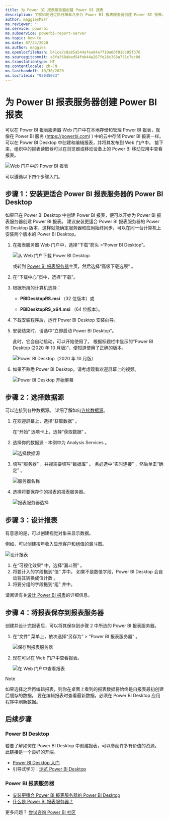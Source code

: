 ```yaml
---
title: 为 Power BI 报表服务器创建 Power BI 报表
description: 了解如何通过执行简单几步为 Power BI 报表服务器创建 Power BI 报表。
author: maggiesMSFT
ms.reviewer: ''
ms.service: powerbi
ms.subservice: powerbi-report-server
ms.topic: how-to
ms.date: 07/24/2020
ms.author: maggies
ms.openlocfilehash: b41ca7c8a85a544afea84e7f19a06f91dc85f376
ms.sourcegitcommit: a5fa368abad54feb44a267fe26c383a731c7ec0d
ms.translationtype: HT
ms.contentlocale: zh-CN
ms.lasthandoff: 10/30/2020
ms.locfileid: "93045033"
---
```

# <a name="create-a-power-bi-report-for-power-bi-report-server"></a>为 Power BI 报表服务器创建 Power BI 报表
可以在 Power BI 报表服务器 Web 门户中在本地存储和管理 Power BI 报表，就像在 Power BI 服务 (https://powerbi.com) ) 中的云中存储 Power BI 报表一样。 可以在 Power BI Desktop 中创建和编辑报表，并将其发布到 Web 门户中。 接下来，组织中的报表读取器可以在浏览器或移动设备上的 Power BI 移动应用中查看报表。

![Web 门户中的 Power BI 报表](media/quickstart-create-powerbi-report/report-server-powerbi-report.png)

可以遵循以下四个步骤入门。

## <a name="step-1-install-power-bi-desktop-optimized-for-power-bi-report-server"></a>步骤 1：安装更适合 Power BI 报表服务器的 Power BI Desktop

如果已在 Power BI Desktop 中创建 Power BI 报表，便可以开始为 Power BI 报表服务器创建 Power BI 报表。 建议安装更适合 Power BI 报表服务器的 Power BI Desktop 版本，这样就能确定服务器和应用始终同步。可以在同一台计算机上安装两个版本的 Power BI Desktop。

1. 在报表服务器 Web 门户中，选择“下载”箭头 >“Power BI Desktop”。

    ![从 Web 门户下载 Power BI Desktop](media/quickstart-create-powerbi-report/report-server-download-web-portal.png)

    或转到 [Power BI 报表服务器](https://powerbi.microsoft.com/report-server/)主页，然后选择“高级下载选项”  。

2. 在“下载中心”页中，选择“下载”。

3. 根据所用的计算机选择：

    - **PBIDesktopRS.msi** （32 位版本）或

    - **PBIDesktopRS_x64.msi** （64 位版本）。

4. 下载安装程序后，运行 Power BI Desktop 安装向导。

2. 安装结束时，请选中“立即启动 Power BI Desktop”。
   
    此时，它会自动启动，可以开始使用了。 根据标题栏中显示的“Power BI Desktop (2020 年 10 月版)”，便知道使用了正确的版本。

    ![Power BI Desktop（2020 年 10 月版）](media/quickstart-create-powerbi-report/power-bi-report-server-desktop-may-2020.png)

3. 如果不熟悉 Power BI Desktop，请考虑观看欢迎屏幕上的视频。
   
    ![Power BI Desktop 开始屏幕](media/quickstart-create-powerbi-report/report-server-powerbi-desktop-start.png)

## <a name="step-2-select-a-data-source"></a>步骤 2：选择数据源
可以连接到各种数据源。 详细了解如何[连接数据源](connect-data-sources.md)。

1. 在欢迎屏幕上，选择“获取数据”  。
   
    在“开始”  选项卡上，选择“获取数据”  。
2. 选择你的数据源 - 本例中为 Analysis Services  。
   
    ![选择数据源](media/quickstart-create-powerbi-report/power-bi-report-server-get-data-ssas.png)
3. 填写“服务器”  ，并视需要填写“数据库”  。 务必选中“实时连接”  ，然后单击“确定”  。
   
    ![服务器名称](media/quickstart-create-powerbi-report/report-server-ssas-server-name.png)
4. 选择将要保存你的报表的报表服务器。
   
    ![报表服务器选择](media/quickstart-create-powerbi-report/report-server-select-server.png)

## <a name="step-3-design-your-report"></a>步骤 3：设计报表
有意思的是，可以创建视觉对象来显示数据。

例如，可以创建按年收入显示客户和组值的漏斗图。

![设计报表](media/quickstart-create-powerbi-report/report-server-create-funnel.png)

1. 在“可视化效果”  中，选择“漏斗图”  。
2. 将要计入的字段拖到“值”  井中。 如果不是数值字段，Power BI Desktop 会自动将其转换成值计数  。
3. 将要分组的字段拖到“组”  井中。

请阅读有关[设计 Power BI 报表](../create-reports/desktop-report-view.md)的详细信息。

## <a name="step-4-save-your-report-to-the-report-server"></a>步骤 4：将报表保存到报表服务器
创建并设计完报表后，可以将其保存到步骤 2 中所选的 Power BI 报表服务器。

1. 在“文件”  菜单上，依次选择“另存为”   > “Power BI 报表服务器”  。
   
    ![保存到报表服务器](media/quickstart-create-powerbi-report/report-server-save-as-powerbi-report-server.png)
2. 现在可以在 Web 门户中查看报表。
   
    ![在 Web 门户中查看报表](media/quickstart-create-powerbi-report/report-server-powerbi-report.png)
    
> [!NOTE]
> 如果选择之后再编辑报表，则你在桌面上看到的报表数据将始终是自报表最初创建后缓存的数据。  要在编辑报表时查看最新数据，必须在 Power BI Desktop 应用程序中刷新数据。

## <a name="next-steps"></a>后续步骤
### <a name="power-bi-desktop"></a>Power BI Desktop
若要了解如何在 Power BI Desktop 中创建报表，可以参阅许多有价值的资源。 此链接是一个良好的开端。

* [Power BI Desktop 入门](../fundamentals/desktop-getting-started.md)
* 引导式学习：[浏览 Power BI Desktop](/learn/modules/get-data-power-bi/2-getting-started-power-bi-desktop)

### <a name="power-bi-report-server"></a>Power BI 报表服务器
* [安装更适合 Power BI 报表服务器的 Power BI Desktop](install-powerbi-desktop.md)  
* [什么是 Power BI 报表服务器？](get-started.md)  

更多问题？ [尝试咨询 Power BI 社区](https://community.powerbi.com/)
